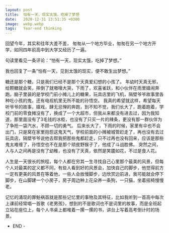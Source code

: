 ```yaml
---
layout: post
title:  怕有一天，现实太饿，吃掉了梦想
date:   2020-12-31 13:51:35 +0300
image:  webp.webp
tags:   Year-end thinking
---
```

回望今年，其实和往年大差不差，
匆匆从一个地方毕业，匆匆在另一个地方开学，如同四年前高中到大学又经历了一遍。

句读里看见一条评论：“怕有一天，现实太饿，吃掉了梦想。”

我也回复了一条“怕有一天，见到太饿的现实，便不敢生出梦想。”



糖还是那个糖，只是我们已经不是那个天真爱幻想的小孩了。
年幼时天真无邪，给颗糖就会笑，摔倒了就嗷嚎大哭，下雨了，欢喜雀跃，和小伙伴在雨里嬉闹奔跑。脑子里装的是学校门前小摊儿上的糖果，玩具店里的飞机，隔壁爷爷故事里各种吃小孩的鬼，还有电视机里无所不能的孙悟空。
我真的希望就这样，希望每天听爷爷的故事，嬉戏，肆无忌惮的奔跑，到不知不觉，我们长大了，跑着跑着，学校门前的零食摊没有了，换成了一个大超市，但我从来都没有进去过，因为我知道，那里面没有了3毛钱的冰柜，也没有了只买一片的辣条，更没有那一群伙伴为了争抢一袋汽水，不顾一切的勇气。
后来长大了，下雨的时候，家里有伞也不会出门，只是窝在家里抱怨这鬼天气，学校前面的小摊被城管赶走了，再也没有去过玩具店，隔壁爷爷说他去帮我把那些鬼都赶走，只不过再也没有回来，应该是那些鬼太难缠了，孙悟空也不在是那个顽皮野猴子了，他成了斗战胜佛。
突然之间，人与人之间再是没有了幼稚，也没有了天真，依然是笑靥如花，不过是食人花。

人生是一天很长的旅程，每个人都在穷其一生寻找自己心里那个最美的风景，但每个人对最美的定义都不同，有些人看到好的风景会，加快自己的脚步，他觉得前方一定有更美的风景在等着他，一些人会放慢脚步，边欣赏边前进，我可能就会停下脚步，在山脚建一个小房子，房子周边种上花朵养一条狗，一只猫，坐着摇椅慢慢老。

记忆的涌现的罪魁祸首就是那些记忆里的事物及其特征，比如我听到一首高中每次上课前经常唱一首歌《老男孩》，想到的不是歌词也不是词里的故事，而是全班起立站在座位上，每个人书桌上都堆着一摞一摞的书，讲台上写着高考倒计时的场景。

- END -

